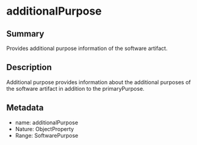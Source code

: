 <!-- Automatically generated by spec-parser v2.0.0 on 2023-12-27T15:02:03.969017+00:00 -->
<!-- SPDX-License-Identifier: Community-Spec-1.0 -->

# additionalPurpose

## Summary

Provides additional purpose information of the software artifact.


## Description

Additional purpose provides information about the additional purposes of the software artifact in addition to the primaryPurpose.


## Metadata

- name: additionalPurpose
- Nature: ObjectProperty
- Range: SoftwarePurpose




